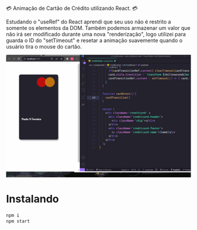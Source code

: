 💳 Animação de Cartão de Crédito utilizando React. 💳 

Estudando o "useRef" do React aprendi que seu uso não é restrito a somente os elementos da DOM.
Também podemos armazenar um valor que não irá ser modificado durante uma nova "renderização", logo utilizei para guarda o ID do "setTimeout" e resetar a animação suavemente quando o usuário tira o mouse do cartão.


![](print.gif)


# Instalando
```
npm i
npm start
```
